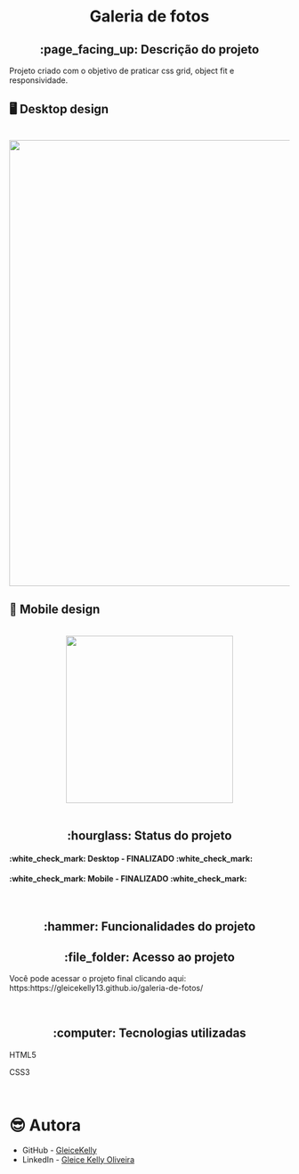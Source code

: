<h1 align="center">Galeria de fotos</h1>
<h2 align="center">:page_facing_up: Descrição do projeto</h2>
Projeto criado com o objetivo de praticar css grid, object fit e responsividade.
<br>

## :desktop_computer: Desktop design
<br>
<div align="center">
<img src="https://user-images.githubusercontent.com/80974593/184069239-45888758-f753-46c6-941a-c559874938a8.png" width="800"/>
</div>

## :iphone: Mobile design
<br>
<div align="center">
<img src="https://user-images.githubusercontent.com/80974593/195753837-d00f48de-38b1-4cfa-baf4-82e8a3c21d9c.png"  width="300"/>
</div>
<br>

<h2 align="center">:hourglass: Status do projeto </h2>
<h4>:white_check_mark: Desktop - FINALIZADO :white_check_mark: </h4> 
<h4>:white_check_mark: Mobile - FINALIZADO :white_check_mark: </h4>
<br>

<h2 align="center">:hammer: Funcionalidades do projeto </h2>

<h2 align="center"> :file_folder: Acesso ao projeto </h2>
<p> Você pode acessar o projeto final clicando aqui: https:https://gleicekelly13.github.io/galeria-de-fotos/</p>

<br>
<h2 align="center"> :computer: Tecnologias utilizadas </h2>
<p>HTML5</p>
<p>CSS3</p>
<br>

# :sunglasses: Autora

- GitHub - [GleiceKelly](https://github.com/gleicekelly13)
- LinkedIn - [Gleice Kelly Oliveira](https://www.linkedin.com/in/gleicekelly13/)

